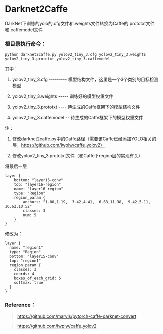 # Darknet2Caffe
DarkNet下训练的yolo的.cfg文件和.weights文件转换为Caffe的.prototxt文件和.caffemodel文件

### 根目录执行命令：
```
python darknet2caffe.py yolov2_tiny_3.cfg yolov2_tiny_3.weights yolov2_tiny_3.prototxt yolov2_tiny_3.caffemodel
```

其中：

1. yolov2_tiny_3.cfg --------- 模型结构文件，这里是一个3个类别的目标检测模型

2. yolov2_tiny_3.weights ----- 训练好的模型权重文件

3. yolov2_tiny_3.prototxt ---- 待生成的Caffe框架下的模型结构文件

4. yolov2_tiny_3.caffemodel -- 待生成的Caffe框架下的模型权重文件


注：
1. 修改darknet2caffe.py中的Caffe路径（需要该Caffe已经添加YOLO相关的层，https://github.com/lwplw/caffe_yolov2）

2. 修改yolov2_tiny_3.prototxt文件（和Caffe下region层的实现有关）

将最后一层
```
layer {
    bottom: "layer15-conv"
    top: "layer16-region"
    name: "layer16-region"
    type: "Region"
    region_param {
        anchors: "1.08,1.19,  3.42,4.41,  6.63,11.38,  9.42,5.11,  16.62,10.52"
        classes: 3
        num: 5
    }
}
```

修改为：

```
layer {
  name: "region1"
  type: "Region"
  bottom: "layer15-conv"
  top: "region1"
  region_param {
    classes: 3
    coords: 4
    boxes_of_each_grid: 5
    softmax: true
  }
}
```

### Reference：
> https://github.com/marvis/pytorch-caffe-darknet-convert

> https://github.com/lwplw/caffe_yolov2
